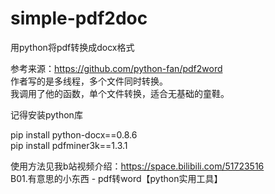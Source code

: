 # simple-pdf2doc
用python将pdf转换成docx格式

参考来源：https://github.com/python-fan/pdf2word  <br >
作者写的是多线程，多个文件同时转换。 <br >
我调用了他的函数，单个文件转换，适合无基础的童鞋。<br >

记得安装python库

pip install python-docx==0.8.6   <br >
pip install pdfminer3k==1.3.1

使用方法见我b站视频介绍：https://space.bilibili.com/51723516   <br >
B01.有意思的小东西 - pdf转word【python实用工具】
